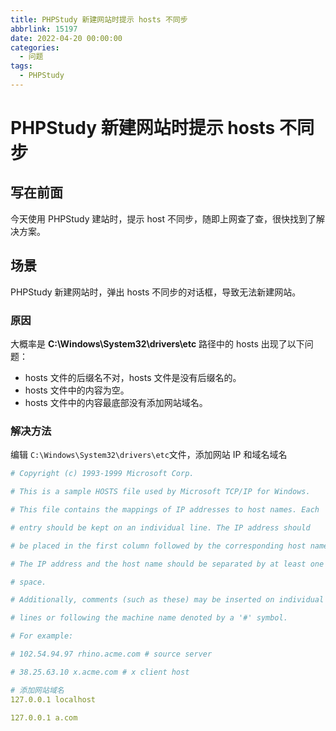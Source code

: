 ```yaml
---
title: PHPStudy 新建网站时提示 hosts 不同步
abbrlink: 15197
date: 2022-04-20 00:00:00
categories:
  - 问题
tags:
  - PHPStudy
---
```


# PHPStudy 新建网站时提示 hosts 不同步

## 写在前面

今天使用 PHPStudy 建站时，提示 host 不同步，随即上网查了查，很快找到了解决方案。

## 场景

PHPStudy 新建网站时，弹出 hosts 不同步的对话框，导致无法新建网站。

### 原因

大概率是 **C:\Windows\System32\drivers\etc** 路径中的 hosts 出现了以下问题：

- hosts 文件的后缀名不对，hosts 文件是没有后缀名的。
- hosts 文件中的内容为空。
- hosts 文件中的内容最底部没有添加网站域名。

### 解决方法

编辑 `C:\Windows\System32\drivers\etc`文件，添加网站 IP 和域名域名

```yaml
# Copyright (c) 1993-1999 Microsoft Corp.

# This is a sample HOSTS file used by Microsoft TCP/IP for Windows.

# This file contains the mappings of IP addresses to host names. Each

# entry should be kept on an individual line. The IP address should

# be placed in the first column followed by the corresponding host name.

# The IP address and the host name should be separated by at least one

# space.

# Additionally, comments (such as these) may be inserted on individual

# lines or following the machine name denoted by a '#' symbol.

# For example:

# 102.54.94.97 rhino.acme.com # source server

# 38.25.63.10 x.acme.com # x client host

# 添加网站域名
127.0.0.1 localhost

127.0.0.1 a.com
```
